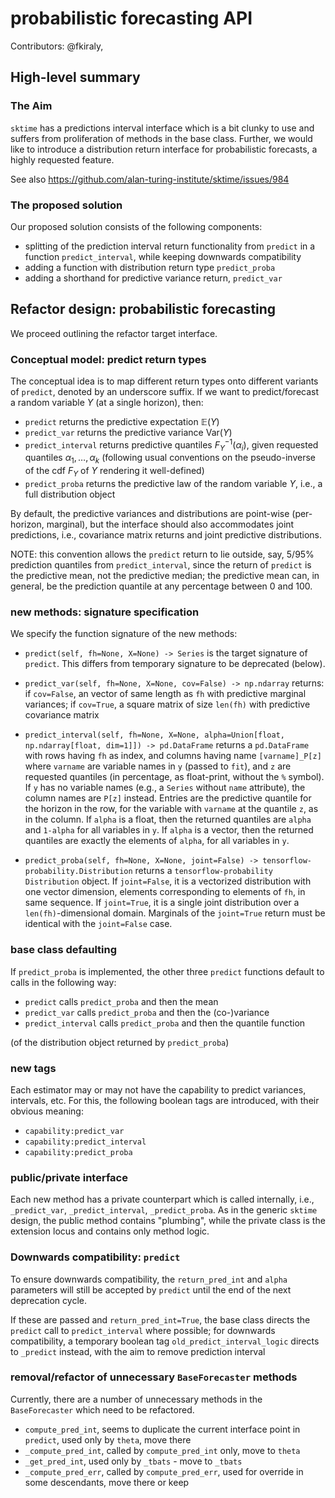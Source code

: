 # probabilistic forecasting API

Contributors: @fkiraly, 

## High-level summary 

### The Aim

`sktime` has a predictions interval interface which is a bit clunky to use and suffers from proliferation of methods in the base class.
Further, we would like to introduce a distribution return interface for probabilistic forecasts, a highly requested feature.

See also https://github.com/alan-turing-institute/sktime/issues/984

### The proposed solution

Our proposed solution consists of the following components:

* splitting of the prediction interval return functionality from `predict` in a function `predict_interval`, while keeping downwards compatibility
* adding a function with distribution return type `predict_proba`
* adding a shorthand for predictive variance return, `predict_var`

## Refactor design: probabilistic forecasting

We proceed outlining the refactor target interface.

### Conceptual model: predict return types

The conceptual idea is to map different return types onto different variants of `predict`, denoted by an underscore suffix. If we want to predict/forecast a random variable $Y$ (at a single horizon), then:

* `predict` returns the predictive expectation $\mathbb{E}(Y)$
* `predict_var` returns the predictive variance $\mbox{Var}(Y)$
* `predict_interval` returns predictive quantiles $F_Y^{-1}(\alpha_i)$, given requested quantiles $\alpha_1,\dots, \alpha_k$ (following usual conventions on the pseudo-inverse of the cdf $F_Y$ of $Y$ rendering it well-defined)
* `predict_proba` returns the predictive law of the random variable $Y$, i.e., a full distribution object

By default, the predictive variances and distributions are point-wise (per-horizon, marginal), but the interface should also accommodates joint predictions, i.e., covariance matrix returns and joint predictive distributions.

NOTE: this convention allows the `predict` return to lie outside, say, 5/95% prediction quantiles from `predict_interval`, since the return of `predict` is the predictive mean, not the predictive median; the predictive mean can, in general, be the prediction quantile at any percentage between 0 and 100.

### new methods: signature specification

We specify the function signature of the new methods:

* `predict(self, fh=None, X=None) -> Series` is the target signature of `predict`. This differs from temporary signature to be deprecated (below).

* `predict_var(self, fh=None, X=None, cov=False) -> np.ndarray` returns: if `cov=False`, an vector of same length as `fh` with predictive marginal variances; if `cov=True`, a square matrix of size `len(fh)` with predictive covariance matrix

* `predict_interval(self, fh=None, X=None, alpha=Union[float, np.ndarray[float, dim=1]]) -> pd.DataFrame` returns a `pd.DataFrame` with rows having `fh` as index, and columns having name `[varname]_P[z]` where `varname` are variable names in `y` (passed to `fit`), and `z` are requested quantiles (in percentage, as float-print, without the `%` symbol). If `y` has no variable names (e.g., a `Series` without `name` attribute), the column names are `P[z]` instead. Entries are the predictive quantile for the horizon in the row, for the variable with `varname` at the quantile `z`, as in the column. If `alpha` is a float, then the returned quantiles are `alpha` and `1-alpha` for all variables in `y`. If `alpha` is a vector, then the returned quantiles are exactly the elements of `alpha`, for all variables in `y`.

* `predict_proba(self, fh=None, X=None, joint=False) -> tensorflow-probability.Distribution` returns a `tensorflow-probability` `Distribution` object. If `joint=False`, it is a vectorized distribution with one vector dimension, elements corresponding to elements of `fh`, in same sequence. If `joint=True`, it is a single joint distribution over a `len(fh)`-dimensional domain. Marginals of the `joint=True` return must be identical with the `joint=False` case.


### base class defaulting

If `predict_proba` is implemented, the other three `predict` functions default to calls in the following way:

* `predict` calls `predict_proba` and then the mean
* `predict_var` calls `predict_proba` and then the (co-)variance
* `predict_interval` calls `predict_proba` and then the quantile function

(of the distribution object returned by `predict_proba`)
 
### new tags

Each estimator may or may not have the capability to predict variances, intervals, etc. For this, the following boolean tags are introduced, with their obvious meaning:

* `capability:predict_var`
* `capability:predict_interval`
* `capability:predict_proba`

### public/private interface

Each new method has a private counterpart which is called internally, i.e., `_predict_var`, `_predict_interval`, `_predict_proba`. As in the generic `sktime` design, the public method contains "plumbing", while the private class is the extension locus and contains only method logic.

### Downwards compatibility: `predict`

To ensure downwards compatibility, the `return_pred_int` and `alpha` parameters will still be accepted by `predict` until the end of the next deprecation cycle.

If these are passed and `return_pred_int=True`, the base class directs the `predict` call to `predict_interval` where possible; for downwards compatibility, a temporary boolean tag `old_predict_interval_logic` directs to `_predict` instead, with the aim to remove prediction interval 

### removal/refactor of unnecessary `BaseForecaster` methods

Currently, there are a number of unnecessary methods in the `BaseForecaster` which need to be refactored.

* `compute_pred_int`, seems to duplicate the current interface point in `predict`, used only by `theta`, move there
* `_compute_pred_int`, called by `compute_pred_int` only, move to `theta`
* `_get_pred_int`, used only by `_tbats` - move to `_tbats`
* `_compute_pred_err`, called by `compute_pred_err`, used for override in some descendants, move there or keep
